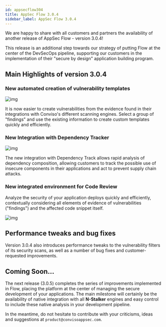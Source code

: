 ```yaml
---
id: appsecflow304
title: AppSec Flow 3.0.4
sidebar_label: AppSec Flow 3.0.4
---
```


We are happy to share with all customers and partners the availability of another release of AppSec Flow - version 3.0.4! 

This release is an additional step towards our strategy of putting Flow at the center of the DevSecOps pipeline, supporting our customers in the implementation of their "secure by design" application building program.

## Main Highlights of version 3.0.4

### New automated creation of vulnerability templates

<div style={{textAlign: 'center'}}>

![img](../../static/img/appsecflow304-img1.png)

</div>

It is now easier to create vulnerabilities from the evidence found in their integrations with Conviso's different scanning engines. Select a group of "findings" and use the existing information to create custom templates quickly and efficiently.

### New Integration with Dependency Tracker

<div style={{textAlign: 'center'}}>

![img](../../static/img/appsecflow304-img2.png)

</div>

The new integration with Dependency Track allows rapid analysis of dependency composition, allowing customers to track the possible use of insecure components in their applications and act to prevent supply chain attacks.

### New integrated environment for Code Review

Analyze the security of your application deploys quickly and efficiently, contextually considering all elements of evidence of vulnerabilities ("findings") and the affected code snippet itself.

<div style={{textAlign: 'center'}}>

![img](../../static/img/appsecflow304-img3.png)

</div>

## Performance tweaks and bug fixes

Version 3.0.4 also introduces performance tweaks to the vulnerability filters of its security scans, as well as a number of bug fixes and customer-requested improvements.

## Coming Soon...

The next release (3.0.5) completes the series of improvements implemented in Flow, placing the platform at the center of managing the secure development of your applications. The main milestone will certainly be the availability of native integration with all **N-Stalker** engines and easy control to include these native analysis in your development pipeline.

In the meantime, do not hesitate to contribute with your criticisms, ideas and suggestions at ```product@convisoappsec.com```.